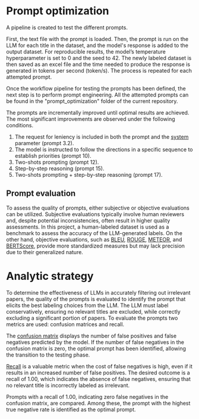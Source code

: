 # Prompt optimization
A pipeline is created to test the different prompts.

First, the text file with the prompt is loaded. Then, the prompt is run on the LLM for each title in the dataset, and the model's response is added to the output dataset. For reproducible results, the model’s temperature hyperparameter is set to 0 and the seed to 42.
The newly labeled dataset is then saved as an excel file and the time needed to produce the response is generated in tokens per second (token/s). 
The process is repeated for each attempted prompt.

Once the workflow pipeline for testing the prompts has been defined, the next step is to perform prompt engineering. All the attempted prompts can be found in the "prompt_optimization" folder of the current repository. 

The prompts are incrementally improved until optimal results are achieved. The most significant improvements are observed under the following conditions.
1. The request for leniency is included in both the prompt and the [system](https://github.com/ollama/ollama/blob/main/docs/api.md#generate-a-completion) parameter (prompt 3.2).
2. The model is instructed to follow the directions in a specific sequence to establish priorities (prompt 10).
3. Two-shots prompting (prompt 12).
4. Step-by-step reasoning (prompt 15).
5. Two-shots prompting + step-by-step reasoning (prompt 17).

## Prompt evaluation
To assess the quality of prompts, either subjective or objective evaluations can be utilized. Subjective evaluations typically involve human reviewers and, despite potential inconsistencies, often result in higher quality assessments. In this project, a human-labeled dataset is used as a benchmark to assess the accuracy of the LLM-generated labels. On the other hand, objective evaluations, such as [BLEU](https://huggingface.co/spaces/evaluate-metric/bleu), [ROUGE](https://huggingface.co/spaces/evaluate-metric/rouge), [METEOR](https://github.com/numtel/meteor-benchmark-packages), and [BERTScore](https://huggingface.co/spaces/evaluate-metric/bertscore), provide more standardized measures but may lack precision due to their generalized nature.  

# Analytic strategy
To determine the effectiveness of LLMs in accurately filtering out irrelevant papers, the quality of the prompts is evaluated to identify the prompt that elicits the best labeling choices from the LLM. The LLM must label conservatively, ensuring no relevant titles are excluded, while correctly excluding a significant portion of papers. To evaluate the prompts two metrics are used: confusion matrices and recall. 

The [confusion matrix](https://scikit-learn.org/stable/auto_examples/model_selection/plot_confusion_matrix.html) displays the number of false positives and false negatives predicted by the model. If the number of false negatives in the confusion matrix is zero, the optimal prompt has been identified, allowing the transition to the testing phase. 

[Recall](https://scikit-learn.org/stable/auto_examples/model_selection/plot_precision_recall.html) is a valuable metric when the cost of false negatives is high, even if it results in an increased number of false positives. The desired outcome is a recall of 1.00, which indicates the absence of false negatives, ensuring that no relevant title is incorrectly labeled as irrelevant. 

Prompts with a recall of 1.00, indicating zero false negatives in the confusion matrix, are compared. Among these, the prompt with the highest true negative rate is identified as the optimal prompt.